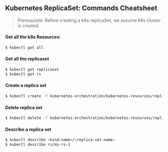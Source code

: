 ## Kubernetes ReplicaSet: Commands Cheatsheet

> Prerequisite: Before creating a k8s replicaSet, we assume k8s cluster is created.

#### Get all the k8s Resources:
```bash
$ kubectl get all
```

#### Get all the replicaset
```bash
$ kubectl get replicaset
$ kubectl get rs
```

#### Create a replica set
```bash
$ kubectl create -f kubernetes-orchestration/kubernetes-resources/replica-set/simple-replica-set.yaml
```

#### Delete replica set
```bash
$ kubectl delete -f kubernetes-orchestration/kubernetes-resources/replica-set/simple-replica-set.yaml
```

#### Describe a replica set
```bash
$ kubectl describe <kind-name>/<replica-set-name>
$ kubectl describe rs/my-rs-1
```